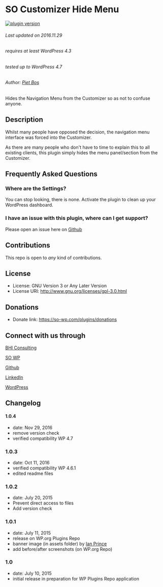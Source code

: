 # SO Customizer Hide Menu

[![plugin version](https://img.shields.io/wordpress/plugin/v/so-customizer-hide-menu.svg?style=flat-square)](http://wordpress.org/plugins/so-customizer-hide-menu)

###### Last updated on 2016.11.29
###### requires at least WordPress 4.3
###### tested up to WordPress 4.7
###### Author: [Piet Bos](https://github.com/senlin)

Hides the Navigation Menu from the Customizer so as not to confuse anyone.

## Description

Whilst many people have opposed the decision, the navigation menu interface was forced into the Customizer.

As there are many people who don't have to time to explain this to all existing clients, this plugin simply hides the menu panel/section from the Customizer.

## Frequently Asked Questions

### Where are the Settings?

You can stop looking, there is none. Activate the plugin to clean up your WordPress dashboard.

### I have an issue with this plugin, where can I get support?

Please open an issue here on [Github](https://github.com/senlin/so-customizer-hide-menu/issues)

## Contributions

This repo is open to _any_ kind of contributions.

## License

* License: GNU Version 3 or Any Later Version
* License URI: http://www.gnu.org/licenses/gpl-3.0.html

## Donations

* Donate link: https://so-wp.com/plugins/donations

## Connect with us through

[BHI Consulting](https://bohanintl.com)

[SO WP](https://so-wp.com)

[Github](https://github.com/senlin) 

[LinkedIn](https://www.linkedin.com/in/pietbos) 

[WordPress](https://profiles.wordpress.org/senlin/) 


## Changelog

#### 1.0.4

* date: Nov 29, 2016
* remove version check
* verified compatibility WP 4.7

### 1.0.3

* date: Oct 11, 2016
* verified compatibility WP 4.6.1
* edited readme files

### 1.0.2

* date: July 20, 2015
* Prevent direct access to files
* Add version check

### 1.0.1

* date: July 11, 2015
* release on WP.org Plugins Repo
* banner image (in assets folder) by [Ian Prince](https://stocksnap.io/photo/XW6XEXTVFP)
* add before/after screenshots (on WP.org Repo)

### 1.0

* date: July 10, 2015
* initial release in preparation for WP Plugins Repo application
